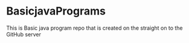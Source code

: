 # BasicjavaPrograms
This is Basic java program repo that is created on the straight on to the  GitHub server 
